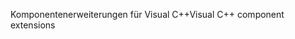<span data-ttu-id="e56de-101">Komponentenerweiterungen für Visual C++</span><span class="sxs-lookup"><span data-stu-id="e56de-101">Visual C++ component extensions</span></span>